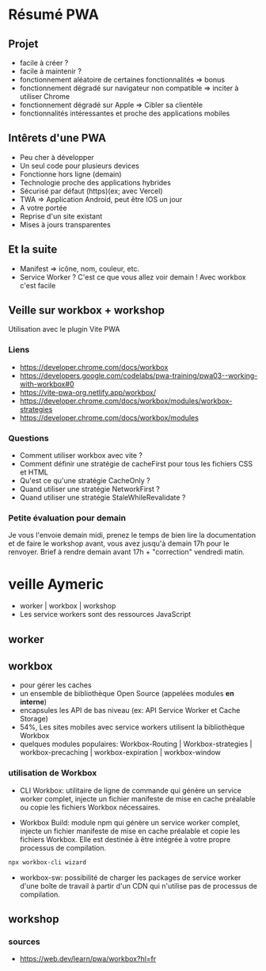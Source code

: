 # Résumé PWA

## Projet

- facile à créer ?
- facile à maintenir ?
- fonctionnement aléatoire de certaines fonctionnalités => bonus
- fonctionnement dégradé sur navigateur non compatible => inciter à utiliser Chrome
- fonctionnement dégradé sur Apple => Cibler sa clientèle
- fonctionnalités intéressantes et proche des applications mobiles

## Intêrets d'une PWA

- Peu cher à développer
- Un seul code pour plusieurs devices
- Fonctionne hors ligne (demain)
- Technologie proche des applications hybrides
- Sécurisé par défaut (https)(ex; avec Vercel)
- TWA => Application Android, peut être IOS un jour
- A votre portée
- Reprise d'un site existant
- Mises à jours transparentes

## Et la suite

- Manifest => icône, nom, couleur, etc.
- Service Worker ?
  C'est ce que vous allez voir demain !
  Avec workbox c'est facile

## Veille sur workbox + workshop

Utilisation avec le plugin Vite PWA

### Liens

- https://developer.chrome.com/docs/workbox
- https://developers.google.com/codelabs/pwa-training/pwa03--working-with-workbox#0
- https://vite-pwa-org.netlify.app/workbox/
- https://developer.chrome.com/docs/workbox/modules/workbox-strategies
- https://developer.chrome.com/docs/workbox/modules

### Questions

- Comment utiliser workbox avec vite ?
- Comment définir une stratégie de cacheFirst pour tous les fichiers CSS et HTML
- Qu'est ce qu'une stratégie CacheOnly ?
- Quand utiliser une stratégie NetworkFirst ?
- Quand utiliser une stratégie StaleWhileRevalidate ?

### Petite évaluation pour demain

Je vous l'envoie demain midi, prenez le temps de bien lire la documentation et de faire le workshop avant,
vous avez jusqu'à demain 17h pour le renvoyer.
Brief à rendre demain avant 17h + "correction" vendredi matin.

# veille Aymeric

- worker | workbox | workshop
- Les service workers sont des ressources JavaScript

## worker
## workbox
- pour gérer les caches
- un ensemble de bibliothèque Open Source (appelées modules **en interne**)
- encapsules les API de bas niveau (ex: API Service Worker et Cache Storage)
- 54%, Les sites mobiles avec service workers utilisent la bibliothèque Workbox
- quelques modules populaires: Workbox-Routing | Workbox-strategies | workbox-precaching | workbox-expiration | workbox-window
### utilisation de Workbox 
- CLI Workbox: utilitaire de ligne de commande qui génère un service worker complet, injecte un fichier manifeste de mise en cache préalable ou copie les fichiers Workbox nécessaires.

- Workbox Build: module npm qui génère un service worker complet, injecte un fichier manifeste de mise en cache préalable et copie les fichiers Workbox. Elle est destinée à être intégrée à votre propre processus de compilation.
```bash
npx workbox-cli wizard
```
- workbox-sw: possibilité de charger les packages de service worker d'une boîte de travail à partir d'un CDN qui n'utilise pas de processus de compilation.
## workshop


### sources 
- https://web.dev/learn/pwa/workbox?hl=fr
